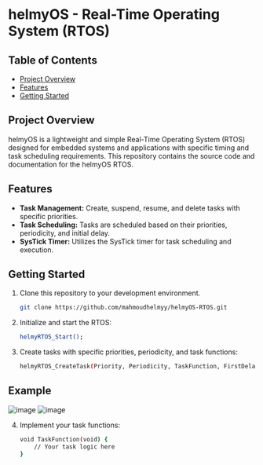 # helmyOS - Real-Time Operating System (RTOS)

## Table of Contents

- [Project Overview](#project-overview)
- [Features](#features)
- [Getting Started](#getting-started)


## Project Overview

helmyOS is a lightweight and simple Real-Time Operating System (RTOS) designed for embedded systems and applications with specific timing and task scheduling requirements. This repository contains the source code and documentation for the helmyOS RTOS.

## Features

- **Task Management:** Create, suspend, resume, and delete tasks with specific priorities.
- **Task Scheduling:** Tasks are scheduled based on their priorities, periodicity, and initial delay.
- **SysTick Timer:** Utilizes the SysTick timer for task scheduling and execution.

## Getting Started

1. Clone this repository to your development environment.

   ```bash
   git clone https://github.com/mahmoudhelmyy/helmyOS-RTOS.git
   ```
2. Initialize and start the RTOS:
    ```bash
    helmyRTOS_Start();
    ```
3. Create tasks with specific priorities, periodicity, and task functions:
    ```bash
    helmyRTOS_CreateTask(Priority, Periodicity, TaskFunction, FirstDelay);
    ```
## Example
![image](https://github.com/mahmoudhelmyy/helmyRTOS_OS-Scheduler/assets/52659572/14c72dde-05e1-491f-b14c-f92a0f3b7c7e)
![image](https://github.com/mahmoudhelmyy/helmyRTOS_OS-Scheduler/assets/52659572/aee38b7c-48bf-4201-9f8f-3183292c96bc)


4. Implement your task functions:
    ```bash
    void TaskFunction(void) {
        // Your task logic here
    }
    ```
